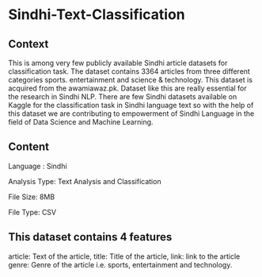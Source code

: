 # Sindhi-Text-Classification

## Context
This is among very few publicly available Sindhi article datasets for classification task. The dataset contains 3364 articles from three different categories sports. entertainment and science & technology. This dataset is acquired from the awamiawaz.pk. Dataset like this are really essential for the research in Sindhi NLP. There are few Sindhi datasets available on Kaggle for the classification task in Sindhi language text so with the help of this dataset we are contributing to empowerment of Sindhi Language in the field of Data Science and Machine Learning.

## Content
Language : Sindhi

Analysis Type: Text Analysis and Classification

File Size: 8MB

File Type: CSV

## This dataset contains 4 features

article: Text of the article,
title: Title of the article,
link: link to the article
genre: Genre of the article i.e. sports, entertainment and technology.
